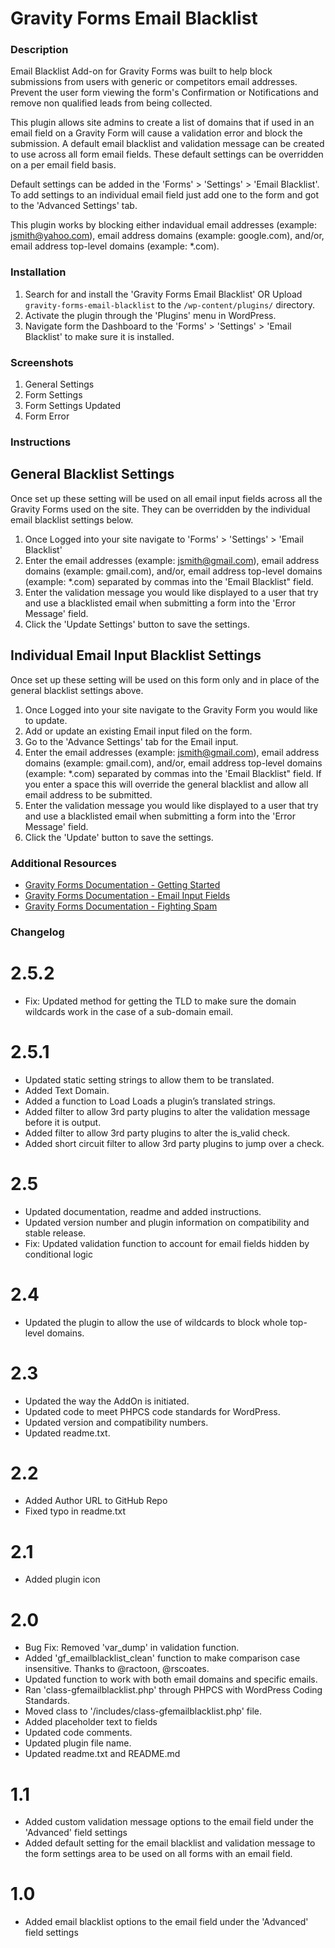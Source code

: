 Gravity Forms Email Blacklist
================
### Description

Email Blacklist Add-on for Gravity Forms was built to help block submissions from users with generic or competitors email addresses. Prevent the user form viewing the form's Confirmation or Notifications and remove non qualified leads from being collected.

This plugin allows site admins to create a list of domains that if used in an email field on a Gravity Form will cause a validation error and block the submission. A default email blacklist and validation message can be created to use across all form email fields. These default settings can be overridden on a per email field basis.

Default settings can be added in the  'Forms' > 'Settings' > 'Email Blacklist'. To add settings to an individual email field just add one to the form and got to the 'Advanced Settings' tab.

This plugin works by blocking either indavidual email addresses (example: jsmith@yahoo.com), email address domains (example: google.com), and/or, email address top-level domains (example: *.com).

### Installation

1. Search for and install the 'Gravity Forms Email Blacklist' OR Upload `gravity-forms-email-blacklist` to the `/wp-content/plugins/` directory.
2. Activate the plugin through the 'Plugins' menu in WordPress.
3. Navigate form the Dashboard to the 'Forms' > 'Settings' > 'Email Blacklist' to make sure it is installed.

### Screenshots

1. General Settings
2. Form Settings
3. Form Settings Updated
4. Form Error

### Instructions

## General Blacklist Settings
Once set up these setting will be used on all email input fields across all the Gravity Forms used on the site. They can be overridden by the individual email blacklist settings below.

1. Once Logged into your site navigate to 'Forms' > 'Settings' > 'Email Blacklist'
2. Enter the email addresses (example: jsmith@gmail.com), email address domains (example: gmail.com), and/or, email address top-level domains (example: *.com) separated by commas into the 'Email Blacklist" field.
3. Enter the validation message you would like displayed to a user that try and use a blacklisted email when submitting a form into the 'Error Message' field.
4. Click the 'Update Settings' button to save the settings.

## Individual Email Input Blacklist Settings
Once set up these setting will be used on this form only and in place of the general blacklist settings above.
1. Once Logged into your site navigate to the Gravity Form you would like to update.
2. Add or update an existing Email input filed on the form.
3. Go to the 'Advance Settings' tab for the Email input.
4. Enter the email addresses (example: jsmith@gmail.com), email address domains (example: gmail.com), and/or, email address top-level domains (example: *.com) separated by commas into the 'Email Blacklist" field. If you enter a space this will override the general blacklist and allow all email address to be submitted.
5. Enter the validation message you would like displayed to a user that try and use a blacklisted email when submitting a form into the 'Error Message' field.
6. Click the 'Update' button to save the settings.

### Additional Resources
* [Gravity Forms Documentation - Getting Started](https://docs.gravityforms.com/category/getting-started/)
* [Gravity Forms Documentation - Email Input Fields](https://docs.gravityforms.com/email/)
* [Gravity Forms Documentation - Fighting Spam](https://docs.gravityforms.com/spam/)

### Changelog

# 2.5.2 #
* Fix: Updated method for getting the TLD to make sure the domain wildcards work in the case of a sub-domain email.

# 2.5.1 #
* Updated static setting strings to allow them to be translated.
* Added Text Domain.
* Added a function to Load Loads a plugin’s translated strings.
* Added filter to allow 3rd party plugins to alter the validation message before it is output.
* Added filter to allow 3rd party plugins to alter the is_valid check.
* Added short circuit filter to allow 3rd party plugins to jump over a check.

# 2.5 #
* Updated documentation, readme and added instructions.
* Updated version number and plugin information on compatibility and stable release.
* Fix: Updated validation function to account for email fields hidden by conditional logic

# 2.4
* Updated the plugin to allow the use of wildcards to block whole top-level domains.

# 2.3
* Updated the way the AddOn is initiated.
* Updated code to meet PHPCS code standards for WordPress.
* Updated version and compatibility numbers.
* Updated readme.txt.

# 2.2
* Added Author URL to GitHub Repo
* Fixed typo in readme.txt

# 2.1
* Added plugin icon

# 2.0
* Bug Fix: Removed 'var_dump' in validation function.
* Added 'gf_emailblacklist_clean' function to make comparison case insensitive. Thanks to @ractoon, @rscoates.
* Updated function to work with both email domains and specific emails.
* Ran 'class-gfemailblacklist.php' through PHPCS with WordPress Coding Standards.
* Moved class to '/includes/class-gfemailblacklist.php' file.
* Added placeholder text to fields
* Updated code comments.
* Updated plugin file name.
* Updated readme.txt and README.md

# 1.1
* Added custom validation message options to the email field under the 'Advanced' field settings
* Added default setting for the email blacklist and validation message to the form settings area to be used on all forms with an email field.

# 1.0
* Added email blacklist options to the email field under the 'Advanced' field settings
